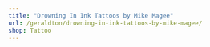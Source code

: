 ```yaml
---
title: "Drowning In Ink Tattoos by Mike Magee"
url: /geraldton/drowning-in-ink-tattoos-by-mike-magee/
shop: Tattoo
---
```

